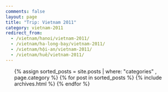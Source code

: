 ```yaml
---
comments: false
layout: page
title: "Trip: Vietnam 2011"
category: vietnam-2011
redirect_from:
  - /vietnam/hanoi/vietnam-2011/
  - /vietnam/ha-long-bay/vietnam-2011/
  - /vietnam/hội-an/vietnam-2011/
  - /vietnam/huế/vietnam-2011/
---
```


<ul id='archive'>{% assign sorted_posts = site.posts | where: "categories" , page.category %}
{% for post in sorted_posts %}
    {% include archives.html %}
{% endfor %}
</ul>
